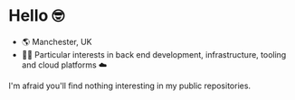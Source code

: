 # Hello 🤓


- 🌎 Manchester, UK
- 👨‍💻 Particular interests in back end development, infrastructure, tooling and cloud platforms ☁️ 

I'm afraid you'll find nothing interesting in my public repositories.
